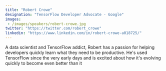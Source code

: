 ```yaml
---
title: "Robert Crowe"
designation: "TensorFlow Developer Advocate - Google"
images: 
 - /images/speakers/robert-crowe.jpg
twitter: "https://twitter.com/robert_crowe"
linkedin: "https://www.linkedin.com/in/robert-crowe-a018725/"
---
```


A data scientist and TensorFlow addict, Robert has a passion for helping developers quickly learn what they need to be productive.  He's used TensorFlow since the very early days and is excited about how it's evolving quickly to become even better than it